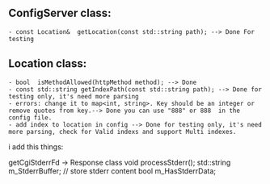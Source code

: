 ## ConfigServer class:
	- const Location&  getLocation(const std::string path); --> Done For testing

## Location class:
	- bool  isMethodAllowed(httpMethod method); --> Done 
	- const std::string	getIndexPath(const std::string path); --> Done for testing only, it's need more parsing
	- errors: change it to map<int, string>. Key should be an integer or remove quotes from key.--> Done you can use "888" or 888  in the config file.
	- add index to location in config --> Done for testing only, it's need more parsing, check for Valid indexs and support Multi indexes.




i add this things:

getCgiStderrFd -> Response class
    void processStderr();
    std::string m_StderrBuffer;  // store stderr content
    bool m_HasStderrData;